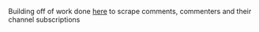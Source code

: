Building off of work done [here](https://github.com/sam-clark/chan2vec) to scrape comments, commenters and their channel subscriptions
